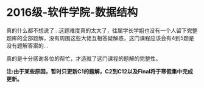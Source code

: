 # 2016级-软件学院-数据结构

真的什么都不想说了...这题难度真的太大了，往届学长学姐也没有一个人留下完整题库的全部题解，没有周围这些大佬互相答疑解惑，这门课程应该会有4到5题是没有题解答案的...

真的是十分感谢各位的帮忙，才造就了这门课程的题解的完整性。

**注:由于某些原因，暂时只更新C1的题解，C2到C12以及Final将于寒假集中完成更新。**
